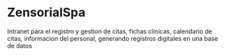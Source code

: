 # ZensorialSpa
Intranet para el registro y gestion de citas, fichas clinicas, calendario de citas, informacion del personal, generando registros digitales en una base de datos
